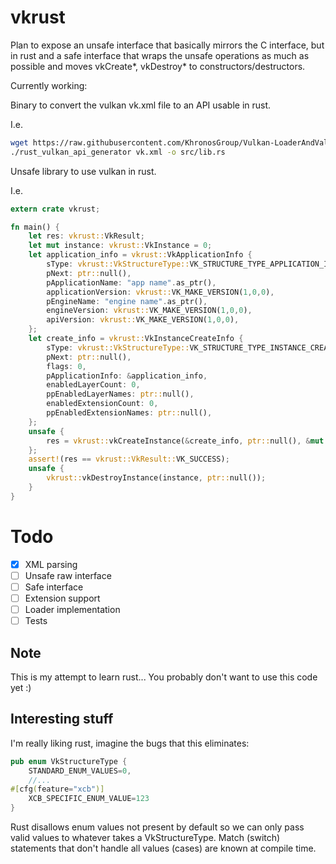 # vkrust

Plan to expose an unsafe interface that basically mirrors the C interface, but in rust and a safe interface that wraps the unsafe operations as much as possible and moves vkCreate*, vkDestroy* to constructors/destructors.

Currently working:

Binary to convert the vulkan vk.xml file to an API usable in rust.

I.e.
```bash
wget https://raw.githubusercontent.com/KhronosGroup/Vulkan-LoaderAndValidationLayers/master/scripts/vk.xml
./rust_vulkan_api_generator vk.xml -o src/lib.rs
```

Unsafe library to use vulkan in rust.

I.e.
```rust
extern crate vkrust;

fn main() {
	let res: vkrust::VkResult;
	let mut instance: vkrust::VkInstance = 0;
	let application_info = vkrust::VkApplicationInfo {
		sType: vkrust::VkStructureType::VK_STRUCTURE_TYPE_APPLICATION_INFO,
		pNext: ptr::null(),
		pApplicationName: "app name".as_ptr(),
		applicationVersion: vkrust::VK_MAKE_VERSION(1,0,0),
		pEngineName: "engine name".as_ptr(),
		engineVersion: vkrust::VK_MAKE_VERSION(1,0,0),
		apiVersion: vkrust::VK_MAKE_VERSION(1,0,0),
	};
	let create_info = vkrust::VkInstanceCreateInfo {
		sType: vkrust::VkStructureType::VK_STRUCTURE_TYPE_INSTANCE_CREATE_INFO,
		pNext: ptr::null(),
		flags: 0,
		pApplicationInfo: &application_info,
		enabledLayerCount: 0,
		ppEnabledLayerNames: ptr::null(),
		enabledExtensionCount: 0,
		ppEnabledExtensionNames: ptr::null(),
	};
	unsafe {
		res = vkrust::vkCreateInstance(&create_info, ptr::null(), &mut instance);
	};
	assert!(res == vkrust::VkResult::VK_SUCCESS);
	unsafe {
		vkrust::vkDestroyInstance(instance, ptr::null());
	}
}
```

# Todo

- [x] XML parsing
- [ ] Unsafe raw interface
- [ ] Safe interface
- [ ] Extension support
- [ ] Loader implementation
- [ ] Tests

## Note

This is my attempt to learn rust... You probably don't want to use this code yet :)

## Interesting stuff

I'm really liking rust, imagine the bugs that this eliminates:
```rust
pub enum VkStructureType {
	STANDARD_ENUM_VALUES=0,
	//...
#[cfg(feature="xcb")]
	XCB_SPECIFIC_ENUM_VALUE=123
}
```
Rust disallows enum values not present by default so we can only pass valid values to whatever takes a VkStructureType.
Match (switch) statements that don't handle all values (cases) are known at compile time.

